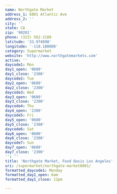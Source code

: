 ```yaml
---
name: Northgate Market
address_1: 6801 Atlantic Ave
address_2: ''
city: ''
state: CA
zip: '90201'
phone: (323) 562-2188
latitude: '33.974098'
longitude: '-118.188008'
category: Supermarket
website: 'http://www.northgatemarkets.com'
active: ''
daycode1: Mon
day1_open: '0600'
day1_close: '2300'
daycode2: Tue
day2_open: '0600'
day2_close: '2300'
daycode3: Wed
day3_open: '0600'
day3_close: '2300'
daycode4: Thu
day4_open: '2300'
daycode5: Fri
day5_open: '0600'
day5_close: '2300'
daycode6: Sat
day6_open: '0600'
day6_close: '2300'
daycode7: Sun
day7_open: '0600'
day7_close: '2300'
'': ''
title: 'Northgate Market, Food Oasis Los Angeles'
uri: /supermarket/northgate-market6801/
formatted_daycode1: Monday
formatted_day1_open: 6am
formatted_day1_close: 11pm

---
```

